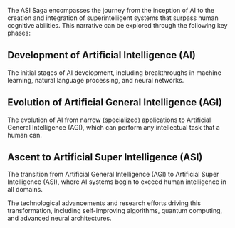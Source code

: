 The ASI Saga encompasses the journey from the inception of AI to the creation and integration of superintelligent systems that surpass human cognitive abilities. This narrative can be explored through the following key phases:

## Development of Artificial Intelligence (AI)

The initial stages of AI development, including breakthroughs in machine learning, natural language processing, and neural networks.

## Evolution of Artificial General Intelligence (AGI)

The evolution of AI from narrow (specialized) applications to Artificial General Intelligence (AGI), which can perform any intellectual task that a human can.

## Ascent to Artificial Super Intelligence (ASI)

The transition from Artificial General Intelligence (AGI) to Artificial Super Intelligence (ASI), where AI systems begin to exceed human intelligence in all domains.

The technological advancements and research efforts driving this transformation, including self-improving algorithms, quantum computing, and advanced neural architectures.
